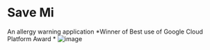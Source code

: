 # Save Mi
An allergy warning application
*Winner of Best use of Google Cloud Platform Award *
![image](./images/image.png)
